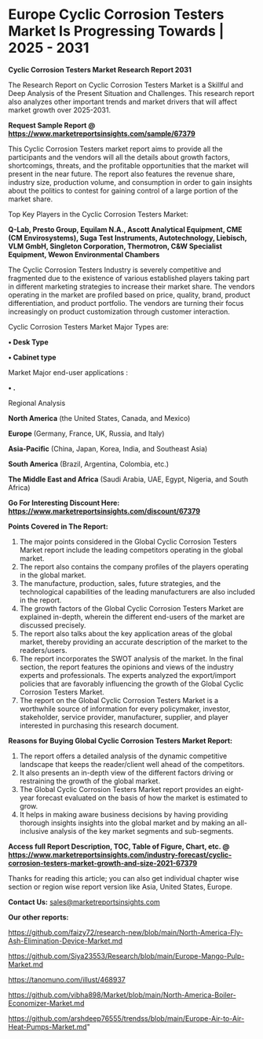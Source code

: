 # Europe Cyclic Corrosion Testers Market Is Progressing Towards | 2025 - 2031

<strong>Cyclic Corrosion Testers Market Research Report 2031</strong>

The Research Report on Cyclic Corrosion Testers Market is a Skillful and Deep Analysis of the Present Situation and Challenges. This research report also analyzes other important trends and market drivers that will affect market growth over 2025-2031.

<strong>Request Sample Report @ <a href=https://www.marketreportsinsights.com/sample/67379>https://www.marketreportsinsights.com/sample/67379</a></strong>

This Cyclic Corrosion Testers market report aims to provide all the participants and the vendors will all the details about growth factors, shortcomings, threats, and the profitable opportunities that the market will present in the near future. The report also features the revenue share, industry size, production volume, and consumption in order to gain insights about the politics to contest for gaining control of a large portion of the market share.

Top Key Players in the Cyclic Corrosion Testers Market:

<strong>Q-Lab, Presto Group, Equilam N.A., Ascott Analytical Equipment, CME (CM Envirosystems), Suga Test Instruments, Autotechnology, Liebisch, VLM GmbH, Singleton Corporation, Thermotron, C&W Specialist Equipment, Wewon Environmental Chambers</strong>

The Cyclic Corrosion Testers Industry is severely competitive and fragmented due to the existence of various established players taking part in different marketing strategies to increase their market share. The vendors operating in the market are profiled based on price, quality, brand, product differentiation, and product portfolio. The vendors are turning their focus increasingly on product customization through customer interaction.

Cyclic Corrosion Testers Market Major Types are:

<strong>• Desk Type

• Cabinet type</strong>

Market Major end-user applications :

<strong>• .</strong>

Regional Analysis

</u><strong><b>North America</b></strong> (the United States, Canada, and Mexico)

<strong><b>Europe </b></strong>(Germany, France, UK, Russia, and Italy)

<strong><b>Asia-Pacific</b></strong> (China, Japan, Korea, India, and Southeast Asia)

<strong><b>South America</b></strong> (Brazil, Argentina, Colombia, etc.)

<strong><b>The Middle East and Africa</b></strong> (Saudi Arabia, UAE, Egypt, Nigeria, and South Africa)

<strong>Go For Interesting Discount Here: <a href=https://www.marketreportsinsights.com/discount/67379>https://www.marketreportsinsights.com/discount/67379</a></strong>

<strong>Points Covered in The Report:</strong>
<ol>
  <li>The major points considered in the Global Cyclic Corrosion Testers Market report include the leading competitors operating in the global market.</li>
  <li>The report also contains the company profiles of the players operating in the global market.</li>
  <li>The manufacture, production, sales, future strategies, and the technological capabilities of the leading manufacturers are also included in the report.</li>
  <li>The growth factors of the Global Cyclic Corrosion Testers Market are explained in-depth, wherein the different end-users of the market are discussed precisely.</li>
  <li>The report also talks about the key application areas of the global market, thereby providing an accurate description of the market to the readers/users.</li>
  <li>The report incorporates the SWOT analysis of the market. In the final section, the report features the opinions and views of the industry experts and professionals. The experts analyzed the export/import policies that are favorably influencing the growth of the Global Cyclic Corrosion Testers Market.</li>
  <li>The report on the Global Cyclic Corrosion Testers Market is a worthwhile source of information for every policymaker, investor, stakeholder, service provider, manufacturer, supplier, and player interested in purchasing this research document.</li>
</ol>
<strong>Reasons for Buying Global Cyclic Corrosion Testers Market Report:</strong>

<ol>
  <li>The report offers a detailed analysis of the dynamic competitive landscape that keeps the reader/client well ahead of the competitors.</li>
  <li>It also presents an in-depth view of the different factors driving or restraining the growth of the global market.</li>
  <li>The Global Cyclic Corrosion Testers Market report provides an eight-year forecast evaluated on the basis of how the market is estimated to grow.</li>
  <li>It helps in making aware business decisions by having providing thorough insights insights into the global market and by making an all-inclusive analysis of the key market segments and sub-segments.</li>
</ol>
<strong>Access full Report Description, TOC, Table of Figure, Chart, etc. @ <a href=https://www.marketreportsinsights.com/industry-forecast/cyclic-corrosion-testers-market-growth-and-size-2021-67379>https://www.marketreportsinsights.com/industry-forecast/cyclic-corrosion-testers-market-growth-and-size-2021-67379</a></strong>


Thanks for reading this article; you can also get individual chapter wise section or region wise report version like Asia, United States, Europe.

<strong>Contact Us:</strong>
sales@marketreportsinsights.com

<strong>Our other reports:</strong>

<a href=https://github.com/faizy72/research-new/blob/main/North-America-Fly-Ash-Elimination-Device-Market.md>https://github.com/faizy72/research-new/blob/main/North-America-Fly-Ash-Elimination-Device-Market.md</a>

<a href=https://github.com/Siya23553/Research/blob/main/Europe-Mango-Pulp-Market.md>https://github.com/Siya23553/Research/blob/main/Europe-Mango-Pulp-Market.md</a>

<a href=https://tanomuno.com/illust/468937>https://tanomuno.com/illust/468937</a>

<a href=https://github.com/vibha898/Market/blob/main/North-America-Boiler-Economizer-Market.md>https://github.com/vibha898/Market/blob/main/North-America-Boiler-Economizer-Market.md</a>

<a href=https://github.com/arshdeep76555/trendss/blob/main/Europe-Air-to-Air-Heat-Pumps-Market.md>https://github.com/arshdeep76555/trendss/blob/main/Europe-Air-to-Air-Heat-Pumps-Market.md</a>"
